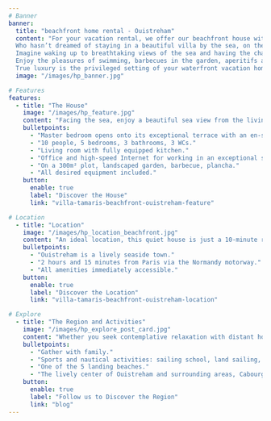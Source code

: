 ```yaml
---
# Banner
banner:
  title: "beachfront home rental - Ouistreham"
  content: "For your vacation rental, we offer our beachfront house with all the comfort and equipment of a true home. 
  Who hasn’t dreamed of staying in a beautiful villa by the sea, on the beach with the ocean as the only horizon?
  Imagine waking up to breathtaking views of the sea and having the chance to reach the beach right at the end of the garden.
  Enjoy the pleasures of swimming, barbecues in the garden, aperitifs at sunset, and discovering this region rich in activities.
  True luxury is the privileged setting of your waterfront vacation home. Whether for a weekend, a week..."
  image: "/images/hp_banner.jpg"

# Features
features:
  - title: "The House"
    image: "/images/hp_feature.jpg"
    content: "Facing the sea, enjoy a beautiful sea view from the living room and 3 bedrooms. The house was fully renovated in 2024 and offers high-level amenities."
    bulletpoints:
      - "Master bedroom opens onto its exceptional terrace with an en-suite bathroom."
      - "10 people, 5 bedrooms, 3 bathrooms, 3 WCs."
      - "Living room with fully equipped kitchen."
      - "Office and high-speed Internet for working in an exceptional setting."
      - "On a 300m² plot, landscaped garden, barbecue, plancha."
      - "All desired equipment included."
    button:
      enable: true
      label: "Discover the House"
      link: "villa-tamaris-beachfront-ouistreham-feature"

# Location
  - title: "Location"
    image: "/images/hp_location_beachfront.jpg"
    content: "An ideal location, this quiet house is just a 10-minute retreat from the vibrant heart of Ouistreham. Simply cross the street to be at Riva Bella, the finest beach on the Côte de Nacre with its 3 km of fine sand, perfect for evening strolls or enjoying a cocktail at the beach bar 'La Paillotte' just 50 meters."
    bulletpoints:
      - "Ouistreham is a lively seaside town."
      - "2 hours and 15 minutes from Paris via the Normandy motorway."
      - "All amenities immediately accessible."
    button:
      enable: true
      label: "Discover the Location"
      link: "villa-tamaris-beachfront-ouistreham-location"

# Explore
  - title: "The Region and Activities"
    image: "/images/hp_explore_post_card.jpg"
    content: "Whether you seek contemplative relaxation with distant horizons, nautical & sports activities, or dives into a rich past, there's something for everyone:"
    bulletpoints:
      - "Gather with family."
      - "Sports and nautical activities: sailing school, land sailing, kitesurfing... The coast offers favorable winds."
      - "One of the 5 landing beaches."
      - "The lively center of Ouistreham and surrounding areas, Cabourg, Caen..."
    button:
      enable: true
      label: "Follow us to Discover the Region"
      link: "blog"
---
```

